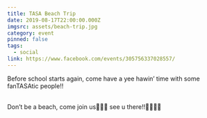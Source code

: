 ```yaml
---
title: TASA Beach Trip
date: 2019-08-17T22:00:00.000Z
imgsrc: assets/beach-trip.jpg
category: event
pinned: false
tags:
  - social
link: https://www.facebook.com/events/305756337028557/
---
```

Before school starts again, come have a yee hawin’ time with some fanTASAtic people!!

\
Don’t be a beach, come join us🤪🤪🤪 see u there!!🤑😊👀👀